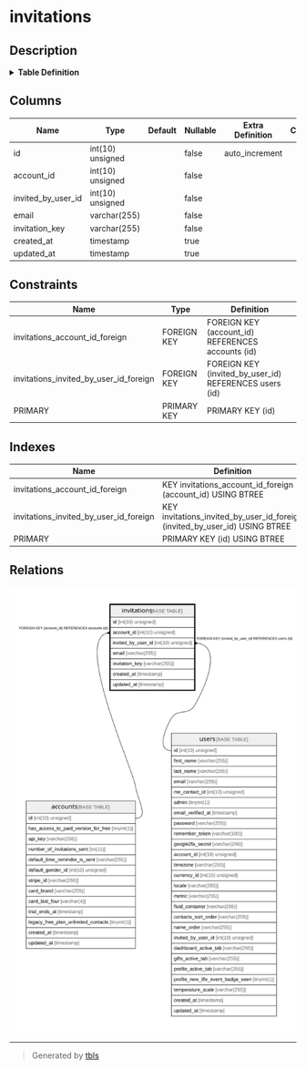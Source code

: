 # invitations

## Description

<details>
<summary><strong>Table Definition</strong></summary>

```sql
CREATE TABLE `invitations` (
  `id` int(10) unsigned NOT NULL AUTO_INCREMENT,
  `account_id` int(10) unsigned NOT NULL,
  `invited_by_user_id` int(10) unsigned NOT NULL,
  `email` varchar(255) COLLATE utf8mb4_unicode_ci NOT NULL,
  `invitation_key` varchar(255) COLLATE utf8mb4_unicode_ci NOT NULL,
  `created_at` timestamp NULL DEFAULT NULL,
  `updated_at` timestamp NULL DEFAULT NULL,
  PRIMARY KEY (`id`),
  KEY `invitations_account_id_foreign` (`account_id`),
  KEY `invitations_invited_by_user_id_foreign` (`invited_by_user_id`),
  CONSTRAINT `invitations_account_id_foreign` FOREIGN KEY (`account_id`) REFERENCES `accounts` (`id`) ON DELETE CASCADE,
  CONSTRAINT `invitations_invited_by_user_id_foreign` FOREIGN KEY (`invited_by_user_id`) REFERENCES `users` (`id`) ON DELETE CASCADE
) ENGINE=InnoDB DEFAULT CHARSET=utf8mb4 COLLATE=utf8mb4_unicode_ci
```

</details>

## Columns

| Name | Type | Default | Nullable | Extra Definition | Children | Parents | Comment |
| ---- | ---- | ------- | -------- | --------------- | -------- | ------- | ------- |
| id | int(10) unsigned |  | false | auto_increment |  |  |  |
| account_id | int(10) unsigned |  | false |  |  | [accounts](accounts.md) |  |
| invited_by_user_id | int(10) unsigned |  | false |  |  | [users](users.md) |  |
| email | varchar(255) |  | false |  |  |  |  |
| invitation_key | varchar(255) |  | false |  |  |  |  |
| created_at | timestamp |  | true |  |  |  |  |
| updated_at | timestamp |  | true |  |  |  |  |

## Constraints

| Name | Type | Definition |
| ---- | ---- | ---------- |
| invitations_account_id_foreign | FOREIGN KEY | FOREIGN KEY (account_id) REFERENCES accounts (id) |
| invitations_invited_by_user_id_foreign | FOREIGN KEY | FOREIGN KEY (invited_by_user_id) REFERENCES users (id) |
| PRIMARY | PRIMARY KEY | PRIMARY KEY (id) |

## Indexes

| Name | Definition |
| ---- | ---------- |
| invitations_account_id_foreign | KEY invitations_account_id_foreign (account_id) USING BTREE |
| invitations_invited_by_user_id_foreign | KEY invitations_invited_by_user_id_foreign (invited_by_user_id) USING BTREE |
| PRIMARY | PRIMARY KEY (id) USING BTREE |

## Relations

![er](invitations.svg)

---

> Generated by [tbls](https://github.com/k1LoW/tbls)
